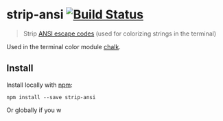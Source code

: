 # strip-ansi [![Build Status](https://secure.travis-ci.org/sindresorhus/strip-ansi.png?branch=master)](http://travis-ci.org/sindresorhus/strip-ansi)

> Strip [ANSI escape codes](http://en.wikipedia.org/wiki/ANSI_escape_code#Colors_and_Styles) (used for colorizing strings in the terminal)

Used in the terminal color module [chalk](https://github.com/sindresorhus/chalk).


## Install

Install locally with [npm](https://npmjs.org/package/strip-ansi):

```
npm install --save strip-ansi
```

Or globally if you w